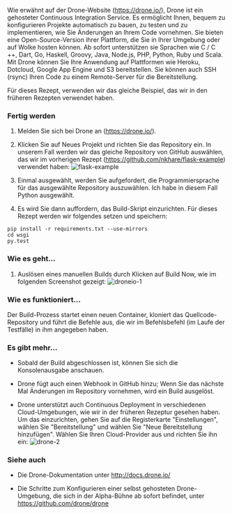 Wie erwähnt auf der Drone-Website (https://drone.io/), Drone ist ein gehosteter Continuous Integration Service. Es ermöglicht Ihnen, bequem zu konfigurieren Projekte automatisch zu bauen, zu testen und zu implementieren, wie Sie Änderungen an Ihrem Code vornehmen. Sie bieten eine Open-Source-Version ihrer Plattform, die Sie in Ihrer Umgebung oder auf Wolke hosten können. Ab sofort unterstützen sie Sprachen wie C / C ++, Dart, Go, Haskell, Groovy, Java, Node.js, PHP, Python, Ruby und Scala. Mit Drone können Sie Ihre Anwendung auf Plattformen wie Heroku, Dotcloud, Google App Engine und S3 bereitstellen. Sie können auch SSH (rsync) Ihren Code zu einem Remote-Server für die Bereitstellung.

Für dieses Rezept, verwenden wir das gleiche Beispiel, das wir in den früheren Rezepten verwendet haben.

### Fertig werden

1. Melden Sie sich bei Drone an (https://drone.io/).

2. Klicken Sie auf Neues Projekt und richten Sie das Repository ein. In unserem Fall werden wir das gleiche Repository von GitHub auswählen, das wir im vorherigen Rezept (https://github.com/nkhare/flask-example) verwendet haben:
![flask-example](https://www.packtpub.com/graphics/9781788297615/graphics/4862OS_05_06.jpg)

3. Einmal ausgewählt, werden Sie aufgefordert, die Programmiersprache für das ausgewählte Repository auszuwählen. Ich habe in diesem Fall Python ausgewählt.

4. Es wird Sie dann auffordern, das Build-Skript einzurichten. Für dieses Rezept werden wir folgendes setzen und speichern:
```
pip install -r requirements.txt --use-mirrors
cd wsgi
py.test

```

### Wie es geht…

1. Auslösen eines manuellen Builds durch Klicken auf Build Now, wie im folgenden Screenshot gezeigt:
![droneio-1](https://www.packtpub.com/graphics/9781788297615/graphics/4862OS_05_07.jpg)

### Wie es funktioniert…

Der Build-Prozess startet einen neuen Container, kloniert das Quellcode-Repository und führt die Befehle aus, die wir im Befehlsbefehl (im Laufe der Testfälle) in ihm angegeben haben.

### Es gibt mehr…
* Sobald der Build abgeschlossen ist, können Sie sich die Konsolenausgabe anschauen.

* Drone fügt auch einen Webhook in GitHub hinzu; Wenn Sie das nächste Mal Änderungen im Repository vornehmen, wird ein Build ausgelöst.

* Drone unterstützt auch Continuous Deployment in verschiedenen Cloud-Umgebungen, wie wir in der früheren Rezeptur gesehen haben. Um das einzurichten, gehen Sie auf die Registerkarte "Einstellungen", wählen Sie "Bereitstellung" und wählen Sie "Neue Bereitstellung hinzufügen". Wählen Sie Ihren Cloud-Provider aus und richten Sie ihn ein:
![drone-2](https://www.packtpub.com/graphics/9781788297615/graphics/4862OS_05_08.jpg)

### Siehe auch

* Die Drone-Dokumentation unter http://docs.drone.io/

* Die Schritte zum Konfigurieren einer selbst gehosteten Drone-Umgebung, die sich in der Alpha-Bühne ab sofort befindet, unter https://github.com/drone/drone